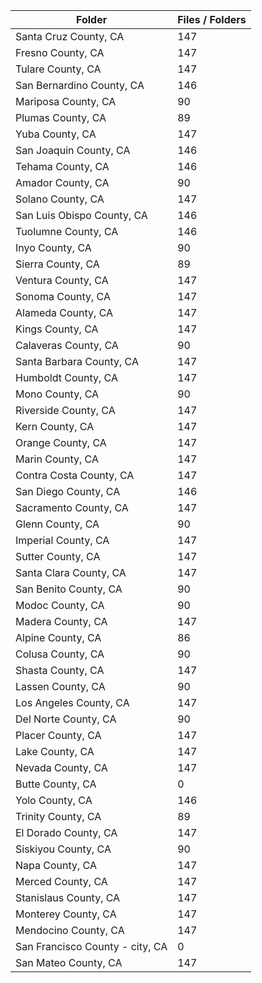 | Folder                          |   Files / Folders |
|---------------------------------|-------------------|
| Santa Cruz County, CA           |               147 |
| Fresno County, CA               |               147 |
| Tulare County, CA               |               147 |
| San Bernardino County, CA       |               146 |
| Mariposa County, CA             |                90 |
| Plumas County, CA               |                89 |
| Yuba County, CA                 |               147 |
| San Joaquin County, CA          |               146 |
| Tehama County, CA               |               146 |
| Amador County, CA               |                90 |
| Solano County, CA               |               147 |
| San Luis Obispo County, CA      |               146 |
| Tuolumne County, CA             |               146 |
| Inyo County, CA                 |                90 |
| Sierra County, CA               |                89 |
| Ventura County, CA              |               147 |
| Sonoma County, CA               |               147 |
| Alameda County, CA              |               147 |
| Kings County, CA                |               147 |
| Calaveras County, CA            |                90 |
| Santa Barbara County, CA        |               147 |
| Humboldt County, CA             |               147 |
| Mono County, CA                 |                90 |
| Riverside County, CA            |               147 |
| Kern County, CA                 |               147 |
| Orange County, CA               |               147 |
| Marin County, CA                |               147 |
| Contra Costa County, CA         |               147 |
| San Diego County, CA            |               146 |
| Sacramento County, CA           |               147 |
| Glenn County, CA                |                90 |
| Imperial County, CA             |               147 |
| Sutter County, CA               |               147 |
| Santa Clara County, CA          |               147 |
| San Benito County, CA           |                90 |
| Modoc County, CA                |                90 |
| Madera County, CA               |               147 |
| Alpine County, CA               |                86 |
| Colusa County, CA               |                90 |
| Shasta County, CA               |               147 |
| Lassen County, CA               |                90 |
| Los Angeles County, CA          |               147 |
| Del Norte County, CA            |                90 |
| Placer County, CA               |               147 |
| Lake County, CA                 |               147 |
| Nevada County, CA               |               147 |
| Butte County, CA                |                 0 |
| Yolo County, CA                 |               146 |
| Trinity County, CA              |                89 |
| El Dorado County, CA            |               147 |
| Siskiyou County, CA             |                90 |
| Napa County, CA                 |               147 |
| Merced County, CA               |               147 |
| Stanislaus County, CA           |               147 |
| Monterey County, CA             |               147 |
| Mendocino County, CA            |               147 |
| San Francisco County - city, CA |                 0 |
| San Mateo County, CA            |               147 |